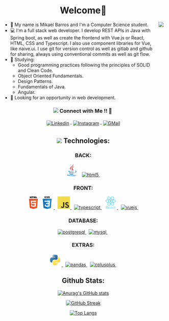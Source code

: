 ##

<h1 align="center">Welcome👋</h1>

<img height="260em" align="right" src="https://tenor.com/pt-BR/view/coding-gif-24297652.gif"/>

- 👨 My name is Mikael Barros and I'm a Computer Science student.
- 💻 I'm a full stack web developer. I develop REST APIs in Java with Spring boot, as well as create the frontend with Vue.js or React, HTML, CSS and Typescript. I also use component libraries for Vue, like naive.ui. I use git for version control as well as gitlab and github for sharing, always using conventional commits as well as git flow.
- 🌱 Studying:
  - Good programming practices following the principles of SOLID and Clean Code.
  - Object Oriented Fundamentals.
  - Design Patterns.
  - Fundamentals of Java.
  - Angular.
- 🔭 Looking for an opportunity in web development.

<h3 text align="center"><img src="https://media2.giphy.com/media/numE3A55vbpBuDCxnA/giphy.gif?cid=ecf05e47rze9471w0iriay9ubhrvdmam2cbwpobzooqnsopa&rid=giphy.gif&ct=s" width="40">
<b> Connect with Me !! 🤝 ️</b>
</h3>

<div align="center">
<a href="https://www.linkedin.com/in/mikaelbarros/" target="_blank">
<img src="https://raw.githubusercontent.com/klaasnicolaas/ColoredBadges/master/svg/social/linkedin.svg" alt="Linkedin" style="vertical-align:top; margin:4px">
</a>  
<a href="https://www.instagram.com/wmikael" target="_blank">
<img src="https://raw.githubusercontent.com/klaasnicolaas/ColoredBadges/prod/svg/social/instagram.svg" alt="Instagram" style="vertical-align:top; margin:4px">
</a>
<a href="mailto:mikaelhjfb@gmail.com" target="_blank">
<img src="https://raw.githubusercontent.com/klaasnicolaas/ColoredBadges/prod/svg/social/gmail.svg" alt="GMail" style="vertical-align:top; margin:4px">
</a>
</div>

##

<h2 align="center"><img src="https://media.giphy.com/media/j2pOGeGYKe2xCCKwfi/giphy.gif" width="40"> 
Technologies:</h2>


<h3 align="center">BACK:</h3>


<div align="center">

<a href="https://docs.oracle.com/en/java/javase/17/" target="_blank" rel="Java"> <img src="https://raw.githubusercontent.com/devicons/devicon/master/icons/java/java-original.svg" alt="html5" width="40" height="40"/></a> &nbsp;
<a href="https://spring.io/projects/spring-boot" target="_blank" rel="spring-boot"> <img src="https://cdn.jsdelivr.net/gh/devicons/devicon/icons/spring/spring-original.svg" alt="html5" width="40" height="40"/> </a> &nbsp;

</div>

<h3 align="center">FRONT:</h3>

<div align="center">

<a href="https://www.w3.org/html/" target="_blank" rel="noreferrer"> <img src="https://raw.githubusercontent.com/devicons/devicon/master/icons/html5/html5-original-wordmark.svg" alt="html5" width="40" height="40"/></a>
<a href="https://www.w3schools.com/css/" target="_blank" rel="noreferrer"><img src="https://raw.githubusercontent.com/devicons/devicon/master/icons/css3/css3-original-wordmark.svg" alt="css3" width="40" height="40"/> </a> &nbsp;
<a href="https://developer.mozilla.org/en-US/docs/Web/JavaScript" target="_blank" rel="noreferrer"><img src="https://raw.githubusercontent.com/devicons/devicon/master/icons/javascript/javascript-original.svg" alt="javascript" width="40" height="40"/> </a>  &nbsp;
<a href="https://www.typescriptlang.org/" target="_blank" rel="noreferrer">
<img src="https://cdn.jsdelivr.net/gh/devicons/devicon/icons/typescript/typescript-original.svg" alt="typescript" width="40" height="40"/>
</a> &nbsp;
<a href="https://reactjs.org/" target="_blank" rel="noreferrer"> <img src="https://raw.githubusercontent.com/devicons/devicon/master/icons/react/react-original-wordmark.svg" alt="react" width="40" height="40"/> </a> &nbsp;
<a href="https://vuejs.org/" target="_blank" rel="noreferrer"> <img src="https://cdn.jsdelivr.net/gh/devicons/devicon/icons/vuejs/vuejs-original.svg" alt="vuejs" width="40" height="40"/> </a> &nbsp;

</div>


<h3 align="center">DATABASE:</h3>

<div align="center">

<a href="https://www.postgresql.org/" target="_blank" rel="noreferrer"> <img src="https://cdn.jsdelivr.net/gh/devicons/devicon/icons/postgresql/postgresql-original.svg" alt="postgresql" width="40" height="40"/> </a>  &nbsp;
<a href="https://www.mysql.com/" target="_blank" rel="noreferrer"> <img src="https://cdn.icon-icons.com/icons2/1381/PNG/512/mysqlworkbench_93532.png" alt="mysql" width="40" height="40"/> </a>  &nbsp;

</div>


<h3 align="center">EXTRAS:</h3>

<div align="center">

<a href="https://www.python.org" target="_blank" rel="noreferrer"> <img src="https://raw.githubusercontent.com/devicons/devicon/master/icons/python/python-original.svg" alt="python" width="40" height="40"/> </a>  &nbsp;
<a href="https://pandas.pydata.org/" target="_blank" rel="noreferrer"> <img src="https://cdn.jsdelivr.net/gh/devicons/devicon/icons/pandas/pandas-original-wordmark.svg" alt="pandas" width="40" height="40"/> </a>  &nbsp;
<a href="https://docs.docker.com/get-started/" target="_blank" rel="noreferrer"> <img src="https://cdn.jsdelivr.net/gh/devicons/devicon/icons/docker/docker-original-wordmark.svg" alt="cplusplus" width="40" height="40"/> </a>  &nbsp;

</div>

##

<h2 align="center">Github Stats:</h2>

<div align="center" >

[![Anurag's GitHub stats](https://github-readme-stats.vercel.app/api?username=wmikael&show_icons=true&theme=dark)](https://github.com/anuraghazra/github-readme-stats)

[![GitHub Streak](https://streak-stats.demolab.com?user=wmikael&theme=dark&locale=pt_BR&card_height=180em)](https://git.io/streak-stats)

[![Top Langs](https://github-readme-stats.vercel.app/api/top-langs/?username=wmikael&theme=dark&layout=compact)](https://github.com/anuraghazra/github-readme-stats)

</div>

##
